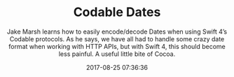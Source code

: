 ---
title: "Codable Dates"
subtitle: "Jake Marsh learns how to easily encode/decode Dates when using Swift 4’s Codable protocols. As he says, we have all had to handle some crazy date format when working with HTTP APIs, but with Swift 4, this should become less painful. A useful little bite of Cocoa."
tags: ["codable","swift-4"]
link: "https://littlebitesofcocoa.com/316-codable-dates"
date: "2017-08-25 07:36:36"
---